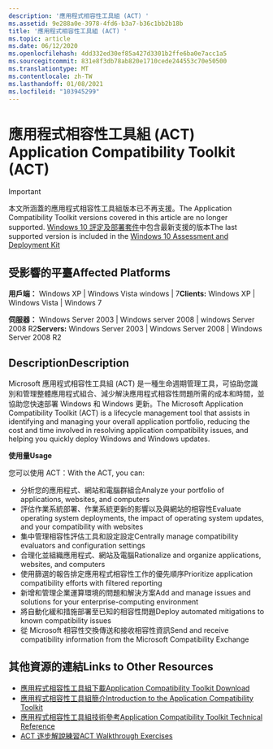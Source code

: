 ```yaml
---
description: '應用程式相容性工具組 (ACT) '
ms.assetid: 9e288a0e-3978-4fd6-b3a7-b36c1bb2b18b
title: '應用程式相容性工具組 (ACT) '
ms.topic: article
ms.date: 06/12/2020
ms.openlocfilehash: 4dd332ed30ef85a427d3301b2ffe6ba0e7acc1a5
ms.sourcegitcommit: 831e8f3db78ab820e1710cede244553c70e50500
ms.translationtype: MT
ms.contentlocale: zh-TW
ms.lasthandoff: 01/08/2021
ms.locfileid: "103945299"
---
```

# <a name="application-compatibility-toolkit-act"></a><span data-ttu-id="cdcc1-103">應用程式相容性工具組 (ACT) </span><span class="sxs-lookup"><span data-stu-id="cdcc1-103">Application Compatibility Toolkit (ACT)</span></span>

> [!IMPORTANT]
> <span data-ttu-id="cdcc1-104">本文所涵蓋的應用程式相容性工具組版本已不再支援。</span><span class="sxs-lookup"><span data-stu-id="cdcc1-104">The Application Compatibility Toolkit versions covered in this article are no longer supported.</span></span> <span data-ttu-id="cdcc1-105">[Windows 10 評定及部署套件](/archive/blogs/yongrhee/download-windows-10-assessment-and-deployment-kit-adk)中包含最新支援的版本</span><span class="sxs-lookup"><span data-stu-id="cdcc1-105">The last supported version is included in the [Windows 10 Assessment and Deployment Kit](/archive/blogs/yongrhee/download-windows-10-assessment-and-deployment-kit-adk)</span></span>

## <a name="affected-platforms"></a><span data-ttu-id="cdcc1-106">受影響的平臺</span><span class="sxs-lookup"><span data-stu-id="cdcc1-106">Affected Platforms</span></span>

<span data-ttu-id="cdcc1-107">**用戶端：** Windows XP \| Windows Vista windows \| 7</span><span class="sxs-lookup"><span data-stu-id="cdcc1-107">**Clients:** Windows XP \| Windows Vista \| Windows 7</span></span>  


<span data-ttu-id="cdcc1-108">**伺服器：** Windows Server 2003 \| Windows server 2008 \| windows Server 2008 R2</span><span class="sxs-lookup"><span data-stu-id="cdcc1-108">**Servers:** Windows Server 2003 \| Windows Server 2008 \| Windows Server 2008 R2</span></span>  


## <a name="description"></a><span data-ttu-id="cdcc1-109">Description</span><span class="sxs-lookup"><span data-stu-id="cdcc1-109">Description</span></span>

<span data-ttu-id="cdcc1-110">Microsoft 應用程式相容性工具組 (ACT) 是一種生命週期管理工具，可協助您識別和管理整體應用程式組合、減少解決應用程式相容性問題所需的成本和時間，並協助您快速部署 Windows 和 Windows 更新。</span><span class="sxs-lookup"><span data-stu-id="cdcc1-110">The Microsoft Application Compatibility Toolkit (ACT) is a lifecycle management tool that assists in identifying and managing your overall application portfolio, reducing the cost and time involved in resolving application compatibility issues, and helping you quickly deploy Windows and Windows updates.</span></span>

<span data-ttu-id="cdcc1-111">**使用量**</span><span class="sxs-lookup"><span data-stu-id="cdcc1-111">**Usage**</span></span>

<span data-ttu-id="cdcc1-112">您可以使用 ACT：</span><span class="sxs-lookup"><span data-stu-id="cdcc1-112">With the ACT, you can:</span></span>

-   <span data-ttu-id="cdcc1-113">分析您的應用程式、網站和電腦群組合</span><span class="sxs-lookup"><span data-stu-id="cdcc1-113">Analyze your portfolio of applications, websites, and computers</span></span>
-   <span data-ttu-id="cdcc1-114">評估作業系統部署、作業系統更新的影響以及與網站的相容性</span><span class="sxs-lookup"><span data-stu-id="cdcc1-114">Evaluate operating system deployments, the impact of operating system updates, and your compatibility with websites</span></span>
-   <span data-ttu-id="cdcc1-115">集中管理相容性評估工具和設定設定</span><span class="sxs-lookup"><span data-stu-id="cdcc1-115">Centrally manage compatibility evaluators and configuration settings</span></span>
-   <span data-ttu-id="cdcc1-116">合理化並組織應用程式、網站及電腦</span><span class="sxs-lookup"><span data-stu-id="cdcc1-116">Rationalize and organize applications, websites, and computers</span></span>
-   <span data-ttu-id="cdcc1-117">使用篩選的報告排定應用程式相容性工作的優先順序</span><span class="sxs-lookup"><span data-stu-id="cdcc1-117">Prioritize application compatibility efforts with filtered reporting</span></span>
-   <span data-ttu-id="cdcc1-118">新增和管理企業運算環境的問題和解決方案</span><span class="sxs-lookup"><span data-stu-id="cdcc1-118">Add and manage issues and solutions for your enterprise-computing environment</span></span>
-   <span data-ttu-id="cdcc1-119">將自動化緩和措施部署至已知的相容性問題</span><span class="sxs-lookup"><span data-stu-id="cdcc1-119">Deploy automated mitigations to known compatibility issues</span></span>
-   <span data-ttu-id="cdcc1-120">從 Microsoft 相容性交換傳送和接收相容性資訊</span><span class="sxs-lookup"><span data-stu-id="cdcc1-120">Send and receive compatibility information from the Microsoft Compatibility Exchange</span></span>

## <a name="links-to-other-resources"></a><span data-ttu-id="cdcc1-121">其他資源的連結</span><span class="sxs-lookup"><span data-stu-id="cdcc1-121">Links to Other Resources</span></span>

-   [<span data-ttu-id="cdcc1-122">應用程式相容性工具組下載</span><span class="sxs-lookup"><span data-stu-id="cdcc1-122">Application Compatibility Toolkit Download</span></span>](/archive/blogs/yongrhee/download-windows-10-assessment-and-deployment-kit-adk)
-   <span data-ttu-id="cdcc1-123">[應用程式相容性工具組簡介](/previous-versions/windows/it-pro/windows-7/cc722367(v=ws.10))</span><span class="sxs-lookup"><span data-stu-id="cdcc1-123">[Introduction to the Application Compatibility Toolkit](/previous-versions/windows/it-pro/windows-7/cc722367(v=ws.10))</span></span>
-   <span data-ttu-id="cdcc1-124">[應用程式相容性工具組技術參考](/previous-versions/windows/it-pro/windows-7/cc749328(v=ws.10))</span><span class="sxs-lookup"><span data-stu-id="cdcc1-124">[Application Compatibility Toolkit Technical Reference](/previous-versions/windows/it-pro/windows-7/cc749328(v=ws.10))</span></span>
-   <span data-ttu-id="cdcc1-125">[ACT 逐步解說練習](/previous-versions/windows/it-pro/windows-7/cc766493(v=ws.10))</span><span class="sxs-lookup"><span data-stu-id="cdcc1-125">[ACT Walkthrough Exercises](/previous-versions/windows/it-pro/windows-7/cc766493(v=ws.10))</span></span>

 

 
